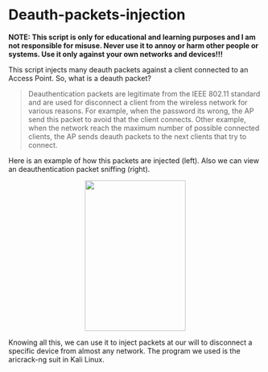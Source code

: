 # Deauth-packets-injection
__NOTE: This script is only for educational and learning purposes and I am not responsible for misuse. Never use it to annoy or harm other people or systems. Use it only against your own networks and devices!!!__

This script injects many deauth packets against a client connected to an Access Point. So, what is a deauth packet?
> Deauthentication packets are legitimate from the IEEE 802.11 standard and are used for disconnect a client from the wireless network for
> various reasons. For example, when the password  its wrong, the AP send this packet to avoid that the client connects. Other example, 
> when the network reach the maximum number of possible connected clients, the AP sends deauth packets to the next clients that try to 
> connect.

Here is an example of how this packets are injected (left). Also we can view an deauthentication packet sniffing (right).
<p align="center">
  <img width="200" height="300" src="https://github.com/davidahid/Deauth-packets-injection/blob/master/images/deauth_desc.png">
</p>

Knowing all this, we can use it to inject packets at our will to disconnect a specific device from almost any network.
The program we used is the aricrack-ng suit in Kali Linux.
